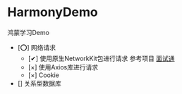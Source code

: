 # HarmonyDemo
 鸿蒙学习Demo
- [⭕] 网络请求
  - [✔] 使用原生NetworkKit包进行请求 参考项目 [面试通](https://github.com/HarmonyOS-Next/interview-handbook-project)
  - [×] 使用Axios库进行请求
  - [×] Cookie
- [] 关系型数据库